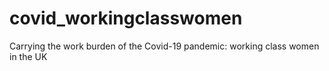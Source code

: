 # covid_workingclasswomen
Carrying the work burden of the Covid-19 pandemic: working class women in the UK
